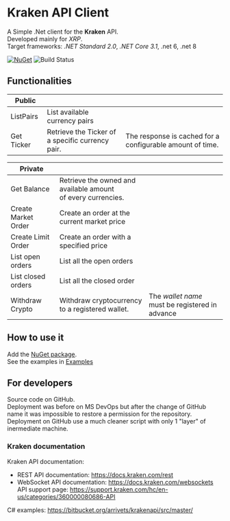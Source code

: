 # Kraken API Client

A Simple .Net client for the **Kraken** API.  
Developed mainly for _XRP_.  
Target frameworks: _.NET Standard 2.0_, _.NET Core 3.1_, .net 6, .net 8

[![NuGet](https://img.shields.io/nuget/v/Alex75.KrakenApiClient.svg)](https://www.nuget.org/packages/Alex75.KrakenApiClient) 
![Build Status](https://github.com/alex-piccione/KrakenApiClient/actions/workflows/dotnet.yml/badge.svg)

## Functionalities

**Public** | &nbsp; | &nbsp; 
---                 | ---                                              | ---
ListPairs           | List available currency pairs                    | 
Get Ticker          | Retrieve the Ticker of a specific currency pair. | The response is cached for a configurable amount of time.


**Private** | &nbsp; | &nbsp;
---                  | ---                                                                | ---
Get Balance          | Retrieve the owned and available amount <br/>of every currencies.  | 
Create Market Order  | Create an order at the current market price                        | 
Create Limit Order   | Create an order with a specified price                             | 
List open orders     | List all the open orders                                           | 
List closed orders   | List all the closed order                                          |
Withdraw Crypto      | Withdraw cryptocurrency to a registered wallet.                    | The _wallet name_ must be registered in advance


## How to use it

Add the <a href="https://www.nuget.org/packages/Alex75.KrakenApiClient" target="_blank">NuGet package</a>.  
See the examples in <a href="src/Examples/Program.cs">Examples</a>


## For developers

Source code on GitHub.  
Deployment was before on MS DevOps but after the change of GitHub name it was impossible to restore a permission for the repository.  
Deployment on GitHub use a much cleaner script with only 1 "layer" of inermediate machine.  

### Kraken documentation

Kraken API documentation: 
- REST API documentation: https://docs.kraken.com/rest
- WebSocket API documentation: https://docs.kraken.com/websockets
API support page: https://support.kraken.com/hc/en-us/categories/360000080686-API  

C# examples: https://bitbucket.org/arrivets/krakenapi/src/master/

 